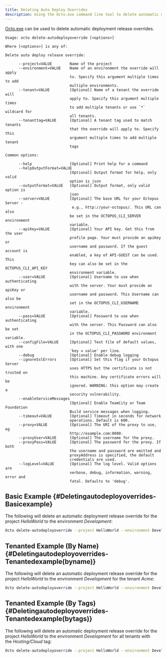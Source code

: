 ```yaml
---
title: Deleting Auto Deploy Overrides
description: Using the Octo.exe command line tool to delete automatic deployment release overrides.
---
```


[Octo.exe](/docs/api-and-integration/octo.exe-command-line/index.md) can be used to delete automatic deployment release overrides.

```text
Usage: octo delete-autodeployoverride [<options>]

Where [<options>] is any of:

Delete auto deploy release override:

      --project=VALUE        Name of the project
      --environment=VALUE    Name of an environment the override will apply
                             to. Specify this argument multiple times to add
                             multiple environments.
      --tenant=VALUE         [Optional] Name of a tenant the override will
                             apply to. Specify this argument multiple times
                             to add multiple tenants or use `*` wildcard for
                             all tenants.
      --tenanttag=VALUE      [Optional] A tenant tag used to match tenants
                             that the override will apply to. Specify this
                             argument multiple times to add multiple tenant
                             tags

Common options:

      --help                 [Optional] Print help for a command
      --helpOutputFormat=VALUE
                             [Optional] Output format for help, only valid
                             option is json
      --outputFormat=VALUE   [Optional] Output format, only valid option is
                             json
      --server=VALUE         [Optional] The base URL for your Octopus Server -
                              e.g., http://your-octopus/. This URL can also
                             be set in the OCTOPUS_CLI_SERVER environment
                             variable.
      --apiKey=VALUE         [Optional] Your API key. Get this from the user
                             profile page. Your must provide an apiKey or
                             username and password. If the guest account is
                             enabled, a key of API-GUEST can be used. This
                             key can also be set in the OCTOPUS_CLI_API_KEY
                             environment variable.
      --user=VALUE           [Optional] Username to use when authenticating
                             with the server. Your must provide an apiKey or
                             username and password. This Username can also be
                             set in the OCTOPUS_CLI_USERNAME environment
                             variable.
      --pass=VALUE           [Optional] Password to use when authenticating
                             with the server. This Password can also be set
                             in the OCTOPUS_CLI_PASSWORD environment variable.
      --configFile=VALUE     [Optional] Text file of default values, with one
                             'key = value' per line.
      --debug                [Optional] Enable debug logging
      --ignoreSslErrors      [Optional] Set this flag if your Octopus Server
                             uses HTTPS but the certificate is not trusted on
                             this machine. Any certificate errors will be
                             ignored. WARNING: this option may create a
                             security vulnerability.
      --enableServiceMessages
                             [Optional] Enable TeamCity or Team Foundation
                             Build service messages when logging.
      --timeout=VALUE        [Optional] Timeout in seconds for network
                             operations. Default is 600.
      --proxy=VALUE          [Optional] The URI of the proxy to use, eg
                             http://example.com:8080.
      --proxyUser=VALUE      [Optional] The username for the proxy.
      --proxyPass=VALUE      [Optional] The password for the proxy. If both
                             the username and password are omitted and
                             proxyAddress is specified, the default
                             credentials are used.
      --logLevel=VALUE       [Optional] The log level. Valid options are
                             verbose, debug, information, warning, error and
                             fatal. Defaults to 'debug'.
```

## Basic Example {#Deletingautodeployoverrides-Basicexample}

The following will delete an automatic deployment release override for the project *HelloWorld* to the environment *Development*:

```bash
Octo delete-autodeployoverride --project HelloWorld --environment Development --server http://octopus/ --apikey API-ABCDEF123456
```

## Tenanted Example (By Name) {#Deletingautodeployoverrides-Tenantedexample(byname)}

The following will delete an automatic deployment release override for the project *HelloWorld* to the environment *Development* for the tenant *Acme*:

```bash
Octo delete-autodeployoverride --project HelloWorld --environment Development --tenant Acme --server http://octopus/ --apikey API-ABCDEF123456
```

## Tenanted Example (By Tags) {#Deletingautodeployoverrides-Tenantedexample(bytags)}

The following will delete an automatic deployment release override for the project *HelloWorld* to the environment *Development* for all tenants with the *Hosting/Cloud* tag:

```bash
Octo delete-autodeployoverride --project HelloWorld --environment Development --tenanttag Hosting/Cloud --server http://octopus/ --apikey API-ABCDEF123456
```
